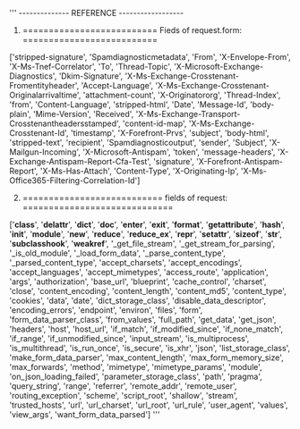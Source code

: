'''
-------------- REFERENCE ------------------

1. ========================== Fieds of request.form: ==========================

['stripped-signature',
 'Spamdiagnosticmetadata',
 'From',
 'X-Envelope-From',
 'X-Ms-Tnef-Correlator',
 'To',
 'Thread-Topic',
 'X-Microsoft-Exchange-Diagnostics',
 'Dkim-Signature',
 'X-Ms-Exchange-Crosstenant-Fromentityheader',
 'Accept-Language',
 'X-Ms-Exchange-Crosstenant-Originalarrivaltime',
 'attachment-count',
 'X-Originatororg',
 'Thread-Index',
 'from',
 'Content-Language',
 'stripped-html',
 'Date',
 'Message-Id',
 'body-plain',
 'Mime-Version',
 'Received', 
 'X-Ms-Exchange-Transport-Crosstenantheadersstamped',
 'content-id-map',
 'X-Ms-Exchange-Crosstenant-Id',
 'timestamp',
 'X-Forefront-Prvs',
 'subject',
 'body-html',
 'stripped-text',
 'recipient',
 'Spamdiagnosticoutput',
 'sender',
 'Subject',
 'X-Mailgun-Incoming',
 'X-Microsoft-Antispam',
 'token',
 'message-headers',
 'X-Exchange-Antispam-Report-Cfa-Test',
 'signature',
 'X-Forefront-Antispam-Report',
 'X-Ms-Has-Attach',
 'Content-Type',
 'X-Originating-Ip',
 'X-Ms-Office365-Filtering-Correlation-Id']

2. =========================== fields of request: =============================

['__class__',
 '__delattr__',
 '__dict__',
 '__doc__',
 '__enter__',
 '__exit__',
 '__format__',
 '__getattribute__',
 '__hash__',
 '__init__',
 '__module__',
 '__new__',
 '__reduce__',
 '__reduce_ex__',
 '__repr__',
 '__setattr__',
 '__sizeof__',
 '__str__',
 '__subclasshook__',
 '__weakref__',
 '_get_file_stream',
 '_get_stream_for_parsing',
 '_is_old_module',
 '_load_form_data',
 '_parse_content_type',
 '_parsed_content_type',
 'accept_charsets',
 'accept_encodings',
 'accept_languages',
 'accept_mimetypes',
 'access_route',
 'application',
 'args',
 'authorization',
 'base_url',
 'blueprint',
 'cache_control',
 'charset',
 'close',
 'content_encoding',
 'content_length',
 'content_md5',
 'content_type',
 'cookies',
 'data',
 'date',
 'dict_storage_class',
 'disable_data_descriptor',
 'encoding_errors',
 'endpoint',
 'environ',
 'files',
 'form',
 'form_data_parser_class',
 'from_values',
 'full_path',
 'get_data',
 'get_json',
 'headers',
 'host',
 'host_url',
 'if_match',
 'if_modified_since',
 'if_none_match',
 'if_range',
 'if_unmodified_since',
 'input_stream',
 'is_multiprocess',
 'is_multithread',
 'is_run_once',
 'is_secure',
 'is_xhr',
 'json',
 'list_storage_class',
 'make_form_data_parser',
 'max_content_length',
 'max_form_memory_size',
 'max_forwards',
 'method',
 'mimetype',
 'mimetype_params',
 'module',
 'on_json_loading_failed',
 'parameter_storage_class',
 'path',
 'pragma',
 'query_string',
 'range',
 'referrer',
 'remote_addr',
 'remote_user',
 'routing_exception',
 'scheme',
 'script_root',
 'shallow',
 'stream',
 'trusted_hosts',
 'url',
 'url_charset',
 'url_root',
 'url_rule',
 'user_agent',
 'values',
 'view_args',
 'want_form_data_parsed']
'''
